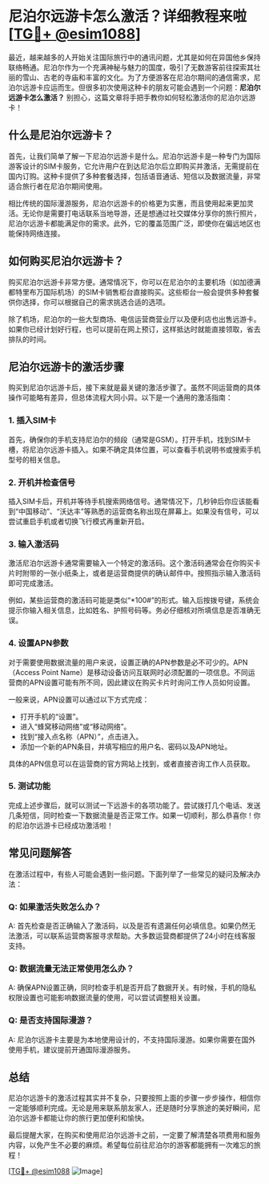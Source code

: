 # 尼泊尔远游卡怎么激活？详细教程来啦[[TG💪+ @esim1088](https://t.me/s/esim1088)]

最近，越来越多的人开始关注国际旅行中的通讯问题，尤其是如何在异国他乡保持联络畅通。尼泊尔作为一个充满神秘与魅力的国度，吸引了无数游客前往探索其壮丽的雪山、古老的寺庙和丰富的文化。为了方便游客在尼泊尔期间的通信需求，尼泊尔远游卡应运而生。但很多初次使用这种卡的朋友可能会遇到一个问题：**尼泊尔远游卡怎么激活？** 别担心，这篇文章将手把手教你如何轻松激活你的尼泊尔远游卡！

## 什么是尼泊尔远游卡？

首先，让我们简单了解一下尼泊尔远游卡是什么。尼泊尔远游卡是一种专门为国际游客设计的SIM卡服务，它允许用户在到达尼泊尔后立即购买并激活，无需提前在国内订购。这种卡提供了多种套餐选择，包括语音通话、短信以及数据流量，非常适合旅行者在尼泊尔期间使用。

相比传统的国际漫游服务，尼泊尔远游卡的价格更为实惠，而且使用起来更加灵活。无论你是需要打电话联系当地导游，还是想通过社交媒体分享你的旅行照片，尼泊尔远游卡都能满足你的需求。此外，它的覆盖范围广泛，即使你在偏远地区也能保持网络连接。

## 如何购买尼泊尔远游卡？

购买尼泊尔远游卡非常方便。通常情况下，你可以在尼泊尔的主要机场（如加德满都特里布万国际机场）的SIM卡销售柜台直接购买。这些柜台一般会提供多种套餐供你选择，你可以根据自己的需求挑选合适的选项。

除了机场，尼泊尔的一些大型商场、电信运营商营业厅以及便利店也出售远游卡。如果你已经计划好行程，也可以提前在网上预订，这样抵达时就能直接领取，省去排队的时间。

## 尼泊尔远游卡的激活步骤

购买到尼泊尔远游卡后，接下来就是最关键的激活步骤了。虽然不同运营商的具体操作可能略有差异，但总体流程大同小异。以下是一个通用的激活指南：

### 1. 插入SIM卡

首先，确保你的手机支持尼泊尔的频段（通常是GSM）。打开手机，找到SIM卡槽，将尼泊尔远游卡插入。如果不确定具体位置，可以查看手机说明书或搜索手机型号的相关信息。

### 2. 开机并检查信号

插入SIM卡后，开机并等待手机搜索网络信号。通常情况下，几秒钟后你应该能看到“中国移动”、“沃达丰”等熟悉的运营商名称出现在屏幕上。如果没有信号，可以尝试重启手机或者切换飞行模式再重新开启。

### 3. 输入激活码

激活尼泊尔远游卡通常需要输入一个特定的激活码。这个激活码通常会在你购买卡片时附带的一张小纸条上，或者是运营商提供的确认邮件中。按照指示输入激活码即可完成激活。

例如，某些运营商的激活码可能是类似“*100#”的形式。输入后按拨号键，系统会提示你输入相关信息，比如姓名、护照号码等。务必仔细核对所填信息是否准确无误。

### 4. 设置APN参数

对于需要使用数据流量的用户来说，设置正确的APN参数是必不可少的。APN（Access Point Name）是移动设备访问互联网时必须配置的一项信息。不同运营商的APN设置可能有所不同，因此建议在购买卡片时询问工作人员如何设置。

一般来说，APN设置可以通过以下方式完成：
- 打开手机的“设置”。
- 进入“蜂窝移动网络”或“移动网络”。
- 找到“接入点名称（APN）”，点击进入。
- 添加一个新的APN条目，并填写相应的用户名、密码以及APN地址。

具体的APN信息可以在运营商的官方网站上找到，或者直接咨询工作人员获取。

### 5. 测试功能

完成上述步骤后，就可以测试一下远游卡的各项功能了。尝试拨打几个电话、发送几条短信，同时检查一下数据流量是否正常工作。如果一切顺利，那么恭喜你！你的尼泊尔远游卡已经成功激活啦！

## 常见问题解答

在激活过程中，有些人可能会遇到一些问题。下面列举了一些常见的疑问及解决办法：

### Q: 如果激活失败怎么办？
A: 首先检查是否正确输入了激活码，以及是否有遗漏任何必填信息。如果仍然无法激活，可以联系运营商客服寻求帮助。大多数运营商都提供了24小时在线客服支持。

### Q: 数据流量无法正常使用怎么办？
A: 确保APN设置正确，同时检查手机是否开启了数据开关。有时候，手机的隐私权限设置也可能影响数据流量的使用，可以尝试调整相关设置。

### Q: 是否支持国际漫游？
A: 尼泊尔远游卡主要是为本地使用设计的，不支持国际漫游。如果你需要在国外使用手机，建议提前开通国际漫游服务。

## 总结

尼泊尔远游卡的激活过程其实并不复杂，只要按照上面的步骤一步步操作，相信你一定能够顺利完成。无论是用来联系朋友家人，还是随时分享旅途的美好瞬间，尼泊尔远游卡都能让你的旅行更加便利和愉快。

最后提醒大家，在购买和使用尼泊尔远游卡之前，一定要了解清楚各项费用和服务内容，以免产生不必要的麻烦。希望每位前往尼泊尔的游客都能拥有一次难忘的旅程！

[[TG💪+ @esim1088](https://t.me/s/esim1088) ![Image](https://i.postimg.cc/4NQfJmqS/Snipaste-2025-05-13-00-14-12.png)]